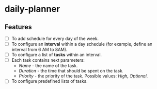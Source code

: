 # daily-planner

## Features

- [ ] To add schedule for every day of the week.
- [ ] To configure an **interval** within a day schedule (for example, define an interval from 6 AM to 8AM).
- [ ] To configure a list of **tasks** within an interval.
- [ ] Each task contains next parameters:
  - *Name* - the name of the task.
  - *Duration* - the time that should be spent on the task.
  - *Priority* - the priority of the task. Possible values: *High*, *Optional*.
- [ ] To configure predefined lists of tasks.
